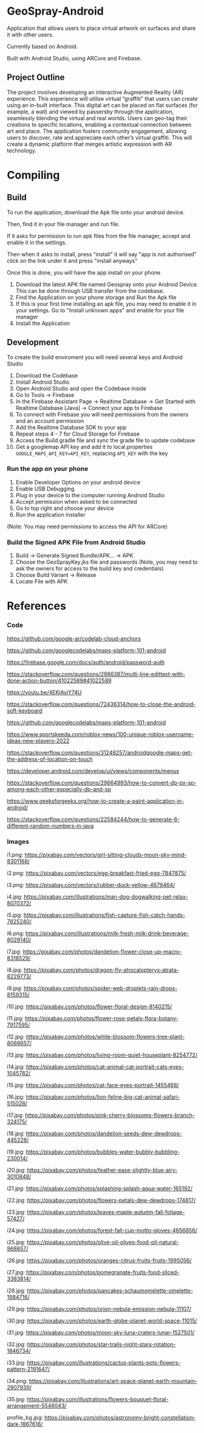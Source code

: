 # GeoSpray-Android

Application that allows users to place virtual artwork on surfaces and share it with other users.

Currently based on Android.

Built with Android Studio, using ARCore and Firebase.

## Project Outline
The project involves developing an interactive Augmented Reality (AR) experience. This experience will utilise virtual “graffiti” that users can create using an in-built interface. This digital art can be placed on flat surfaces (for example, a wall) and viewed by passersby through the application, seamlessly blending the virtual and real worlds. Users can geo-tag their creations to specific locations, enabling a contextual connection between art and place. The application fosters community engagement, allowing users to discover, rate and appreciate each other’s virtual graffiti. This will create a dynamic platform that merges artistic expression with AR technology. 

# Compiling

## Build
To run the application, download the Apk file onto your android device.

Then, find it in your file manager and run file.

If it asks for permission to run apk files from the file manager, accept and enable it in the settings.

Then when it asks to install, press "install"
it will say "app is not authorised" click on the link under it and press "install anyways"

Once this is done, you will have the app install on your phone

1) Download the latest APK file named Geospray onto your Android Device. This can be done through USB transfer from the codebase.
2) Find the Application on your phone storage and Run the Apk file
3) If this is your first time installing an apk file, you may need to enable it in your settings. Go to "Install unknown apps" and enable for your file manager
4) Install the Application

## Development
To create the build enviroment you will need several keys and Android Studio

1) Download the Codebase
2) Install Android Studio
3) Open Android Studio and open the Codebase inside
4) Go to Tools -> Firebase
5) In the Firebase Assistant Page -> Realtime Database -> Get Started with Realtime Database [Java] -> Connect your app to Firebase
6) To connect with Firebase you will need permissions from the owners and an account permission
7) Add the Realtime Database SDK to your app
8) Repeat steps 4 - 7 for Cloud Storage for Firebase
9) Access the Build.gradle file and sync the grade file to update codebase
10) Get a googlemap API key and add it to local.properties ```GOOGLE_MAPS_API_KEY=API_KEY```, replacing ```API_KEY``` with the key

### Run the app on your phone
1) Enable Developer Options on your android device
2) Enable USB Debugging
3) Plug in your device to the computer running Android Studio
4) Accept permission when asked to be connected
5) Go to top right and choose your device
6) Run the application installer

(Note: You may need permissions to access the API for ARCore)

### Build the Signed APK File from Android Studio
1) Build -> Generate Signed Bundle/APK... -> APK
2) Choose the GeoSprayKey.jks file and passwords (Note, you may need to ask the owners for access to the build key and credentials)
3) Choose Build Variant -> Release
4) Locate File with APK

# References
### Code
https://github.com/google-ar/codelab-cloud-anchors

https://github.com/googlecodelabs/maps-platform-101-android

https://firebase.google.com/docs/auth/android/password-auth

https://stackoverflow.com/questions/2986387/multi-line-edittext-with-done-action-button/41022589#41022589

https://youtu.be/4EKlAvjY74U

https://stackoverflow.com/questions/72436314/how-to-close-the-android-soft-keyboard

https://github.com/googlecodelabs/maps-platform-101-android

https://www.sportskeeda.com/roblox-news/100-unique-roblox-username-ideas-new-players-2022

https://stackoverflow.com/questions/31248257/androidgoogle-maps-get-the-address-of-location-on-touch

https://developer.android.com/develop/ui/views/components/menus

https://stackoverflow.com/questions/29664993/how-to-convert-dp-px-sp-among-each-other-especially-dp-and-sp

https://www.geeksforgeeks.org/how-to-create-a-paint-application-in-android/

https://stackoverflow.com/questions/22584244/how-to-generate-6-different-random-numbers-in-java

### Images
i1.png: https://pixabay.com/vectors/girl-sitting-clouds-moon-sky-mind-8301168/

i2.png: https://pixabay.com/vectors/egg-breakfast-fried-egg-7847875/

i3.png: https://pixabay.com/vectors/rubber-duck-yellow-4679464/

i4.jpg: https://pixabay.com/illustrations/man-dog-dogwalking-pet-relax-8070372/

i5.jpg: https://pixabay.com/illustrations/fish-capture-fish-catch-hands-7825240/

i6.png: https://pixabay.com/illustrations/milk-fresh-milk-drink-beverage-8029140/

i7.jpg: https://pixabay.com/photos/dandelion-flower-close-up-macro-8318529/

i8.jpg: https://pixabay.com/photos/dragon-fly-atrocalopteryx-atrata-8229773/

i9.jpg: https://pixabay.com/photos/spider-web-droplets-rain-drops-8159315/

i10.jpg: https://pixabay.com/photos/flower-floral-design-8140215/

i11.jpg: https://pixabay.com/photos/flower-rose-petals-flora-botany-7917595/

i12.jpg: https://pixabay.com/photos/white-blossom-flowers-tree-plant-8066657/

i13.jpg: https://pixabay.com/photos/living-room-quiet-houseplant-8254772/

i14.jpg: https://pixabay.com/photos/cat-animal-cat-portrait-cats-eyes-1045782/

i15.jpg: https://pixabay.com/photos/cat-face-eyes-portrait-1455468/

i16.jpg: https://pixabay.com/photos/lion-feline-big-cat-animal-safari-515028/

i17.jpg: https://pixabay.com/photos/pink-cherry-blossoms-flowers-branch-324175/

i18.jpg: https://pixabay.com/photos/dandelion-seeds-dew-dewdrops-445228/

i19.jpg: https://pixabay.com/photos/bubbles-water-bubbly-bubbling-230014/

i20.jpg: https://pixabay.com/photos/feather-ease-slightly-blue-airy-3010848/

i21.jpg: https://pixabay.com/photos/splashing-splash-aqua-water-165192/

i22.jpg: https://pixabay.com/photos/flowers-petals-dew-dewdrops-174817/

i23.jpg: https://pixabay.com/photos/leaves-maple-autumn-fall-foliage-57427/

i24.jpg: https://pixabay.com/photos/forest-fall-cup-motto-gloves-4656856/

i25.jpg: https://pixabay.com/photos/olive-oil-olives-food-oil-natural-968657/

i26.jpg: https://pixabay.com/photos/oranges-citrus-fruits-fruits-1995056/

i27.jpg: https://pixabay.com/photos/pomegranate-fruits-food-sliced-3383814/

i28.jpg: https://pixabay.com/photos/pancakes-schaumomelette-omelette-1984716/

i29.jpg: https://pixabay.com/photos/orion-nebula-emission-nebula-11107/

i30.jpg: https://pixabay.com/photos/earth-globe-planet-world-space-11015/

i31.jpg: https://pixabay.com/photos/moon-sky-luna-craters-lunar-1527501/

i32.jpg: https://pixabay.com/photos/star-trails-night-stars-rotation-1846734/

i33.jpg: https://pixabay.com/illustrations/cactus-plants-pots-flowers-pattern-2191647/

i34.png: https://pixabay.com/illustrations/art-space-planet-earth-mountain-2907939/

i35.jpg: https://pixabay.com/illustrations/flowers-bouquet-floral-arrangement-5548043/

profile_bg.jpg: https://pixabay.com/photos/astronomy-bright-constellation-dark-1867616/
